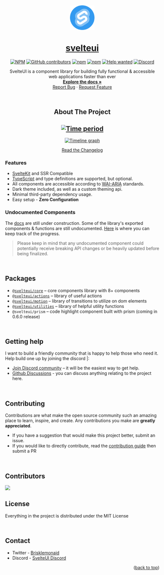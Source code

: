 <div id="top"></div>

<br />
<div align="center">
   <img src="gallery/Logo.png" alt="Logo" width="80" height="80">
  <a href="https://github.com/Brisklemonade/svelteui">
    <h1 align="center">svelteui</h1>
  </a>

[![NPM](https://img.shields.io/github/license/Brisklemonade/svelteui)](https://github.com/Brisklemonade/svelteui/blob/main/LICENSE)
[![GitHub contributors](https://img.shields.io/github/contributors/Brisklemonade/svelteui)](https://github.com/Brisklemonade/svelteui/graphs/contributors)
[![npm](https://img.shields.io/npm/v/@svelteuidev/core)](https://www.npmjs.com/package/@svelteuidev/core)
[![npm](https://img.shields.io/npm/dm/@svelteuidev/core)](https://www.npmjs.com/package/@svelteuidev/core)
[![Help wanted](https://img.shields.io/github/labels/Brisklemonade/svelteui/help%20wanted?label=Contribute)](https://github.com/Brisklemonade/svelteui/labels/help%20wanted)
[![Discord](https://img.shields.io/badge/Chat%20on-Discord-%235865f2)](https://discord.gg/sDdXGthXVU)

  <p align="center">
   SvelteUI is a component library for building fully functional & accessible web applications faster than ever
    <br />
    <a href="https://svelteui-docs.vercel.app/"><strong>Explore the docs »</strong></a>
    <br />
    <a href="https://github.com/Brisklemonade/svelteui/issues">Report Bug</a>
    ·
    <a href="https://github.com/Brisklemonade/svelteui/issues">Request Feature</a>
  </p>
</div>

<br />

<div align='center'>

## **About The Project**

## [![Time period](https://images.repography.com/24930506/Brisklemonade/svelteui/recent-activity/fc5677046c345e8190582fbd7b3464af_badge.svg)](https://repography.com)

[![Timeline graph](https://images.repography.com/24930506/Brisklemonade/svelteui/recent-activity/fc5677046c345e8190582fbd7b3464af_timeline.svg)](https://github.com/Brisklemonade/svelteui/commits)

[Read the Changelog](https://svelteui-docs.vercel.app/docs/changelog)

</div>

### Features

- [SvelteKit](https://kit.svelte.dev/) and SSR Compatible
- [TypeScript](https://typescriptlang.org/) and type definitions are supported, but optional.
- All components are accessible according to [WAI-ARIA](https://www.w3.org/WAI/standards-guidelines/aria/) standards.
- Dark theme included, as well as a custom theming api.
- Minimal third-party dependency usage.
- Easy setup - **Zero Configuration**

### Undocumented Components

The [docs](https://svelteui-docs.vercel.app/) are still under construction. Some of the library's exported components & functions are still undocumented. [Here](https://github.com/Brisklemonade/svelteui/issues/15) is where you can keep track of the progress.

> Please keep in mind that any undocumented component could potentially receive breaking API changes or be heavily updated before being finalized.

<br />

## Packages

- [`@svelteui/core`](https://svelteui-docs.vercel.app/docs/core/button) – core components library with 8+ components
- [`@svelteui/actions`](https://svelteui-docs.vercel.app/docs/actions/use-click-outside) – library of useful actions
- [`@svelteui/motion`](https://svelteui-docs.vercel.app/docs/motion/typewriter) – library of transitions to utilize on dom elements
- [`@svelteui/utilities`](https://svelteui-docs.vercel.app/docs/utilities/os) – library of helpful utility functions
- `@svelteui/prism` – code highlight component built with prism (coming in 0.6.0 release)

<br />

## Getting help

I want to build a friendly community that is happy to help those who need it. Help build one up by joining the discord |:

- [Join Discord community](https://discord.gg/sDdXGthXVU) – it will be the easiest way to get help.
- [Github Discussions](https://github.com/Brisklemonade/svelteui/discussions) - you can discuss anything relating to the project here.

<br />

## Contributing

Contributions are what make the open source community such an amazing place to learn, inspire, and create. Any contributions you make are **greatly appreciated**.

- If you have a suggestion that would make this project better, submit an issue.
- If you would like to directly contribute, read the [contribution guide](https://svelteui-docs.vercel.app/docs/contribute) then submit a PR

<br />

## Contributors

<a href="https://github.com/Brisklemonade/svelteui/graphs/contributors">
  <img src="https://contrib.rocks/image?repo=Brisklemonade/svelteui" />
</a>

<br />

## License

Everything in the project is distributed under the MIT License

<br />

## Contact

- Twitter - [Brisklemonaid](https://twitter.com/brisklemonaid)
- Discord - [SvelteUI Discord](https://discord.gg/sDdXGthXVU)

<p align="right">(<a href="#top">back to top</a>)</p>
